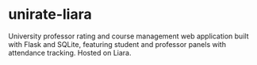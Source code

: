 # unirate-liara
 University professor rating and course management web application built with Flask and SQLite, featuring student and professor panels with attendance tracking. Hosted on Liara.
